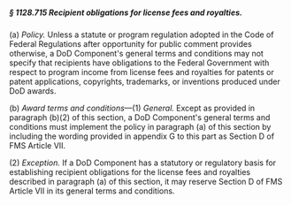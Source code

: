 ##### § 1128.715 Recipient obligations for license fees and royalties. #####

(a) *Policy.* Unless a statute or program regulation adopted in the Code of Federal Regulations after opportunity for public comment provides otherwise, a DoD Component's general terms and conditions may not specify that recipients have obligations to the Federal Government with respect to program income from license fees and royalties for patents or patent applications, copyrights, trademarks, or inventions produced under DoD awards.

(b) *Award terms and conditions*—(1) *General.* Except as provided in paragraph (b)(2) of this section, a DoD Component's general terms and conditions must implement the policy in paragraph (a) of this section by including the wording provided in appendix G to this part as Section D of FMS Article VII.

(2) *Exception.* If a DoD Component has a statutory or regulatory basis for establishing recipient obligations for the license fees and royalties described in paragraph (a) of this section, it may reserve Section D of FMS Article VII in its general terms and conditions.